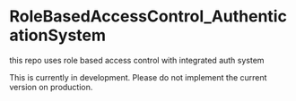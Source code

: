 # RoleBasedAccessControl_AuthenticationSystem
this repo uses role based access control with integrated auth system

This is currently in development.
Please do not implement the current version on production.
